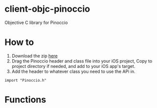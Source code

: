 client-objc-pinoccio
====================

Objective C library for Pinoccio

How to
======
1. Download the zip [here](https://github.com/Pinoccio/library-objc-pinoccio/releases)
2. Drag the Pinoccio header and class file into your iOS project, Copy to project directory if needed, and add to your iOS app's target.
3. Add the header to whatever class you need to use the APi in.
```objc
import "Pinoccio.h"
```

Functions
=========
